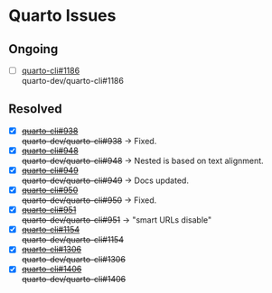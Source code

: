 # Quarto Issues

## Ongoing

- [ ] [quarto-cli#1186](quarto-cli-1186)  
  quarto-dev/quarto-cli#1186

## Resolved

- [x] ~~[quarto-cli#938](quarto-cli-938)~~  
  ~~quarto-dev/quarto-cli#938~~ -> Fixed.
- [x] ~~[quarto-cli#948](quarto-cli-948)~~  
  ~~quarto-dev/quarto-cli#948~~ -> Nested is based on text alignment.
- [x] ~~[quarto-cli#949](quarto-cli-949)~~  
  ~~quarto-dev/quarto-cli#949~~ -> Docs updated.
- [x] ~~[quarto-cli#950](quarto-cli-950)~~  
  ~~quarto-dev/quarto-cli#950~~ -> Fixed.
- [x] ~~[quarto-cli#951](quarto-cli-951)~~  
  ~~quarto-dev/quarto-cli#951~~ -> "smart URLs disable"
- [x] ~~[quarto-cli#1154](quarto-cli-1154)~~  
  ~~quarto-dev/quarto-cli#1154~~
- [x] ~~[quarto-cli#1306](quarto-cli-1306)~~  
  ~~quarto-dev/quarto-cli#1306~~
- [X] ~~[quarto-cli#1406](quarto-cli-1406)~~  
  ~~quarto-dev/quarto-cli#1406~~
